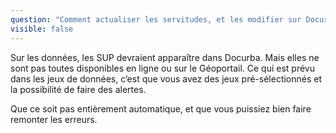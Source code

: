 ```yaml
---
question: "Comment actualiser les servitudes, et les modifier sur Docurba (si jamais elles sont fausses ou plus d’actualité) ?"
visible: false
---
```

Sur les données, les SUP devraient apparaître dans Docurba. Mais elles ne sont pas toutes disponibles en ligne ou sur le Géoportail. Ce qui est prévu dans les jeux de données, c’est que vous avez des jeux pré-sélectionnés et la possibilité de faire des alertes.

Que ce soit pas entièrement automatique, et que vous puissiez bien faire remonter les erreurs.

